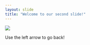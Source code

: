 ```yaml
---
layout: slide
title: "Welcome to our second slide!"
---
```

![](https://media.giphy.com/media/vFKqnCdLPNOKc/giphy.gif) 

Use the left arrow to go back!
